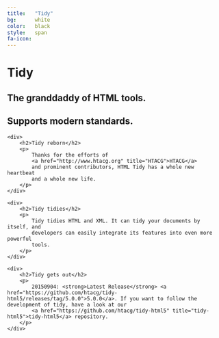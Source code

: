 ```yaml
---
title:   "Tidy"
bg:      white
color:   black
style:   span
fa-icon:
---
```


<div class="page-lead home">
  <div>
    <h1>Tidy</h1>
    <h2>The granddaddy of HTML tools.</h2>
    <h2>Supports modern standards.</h2>
  </div>
</div>

<div class="tiles">

    <div>
        <h2>Tidy reborn</h2>
        <p>
            Thanks for the efforts of
            <a href="http://www.htacg.org" title="HTACG">HTACG</a>
            and prominent contributors, HTML Tidy has a whole new heartbeat
            and a whole new life.
        </p>
    </div>

    <div>
        <h2>Tidy tidies</h2>
        <p>
            Tidy tidies HTML and XML. It can tidy your documents by itself, and
            developers can easily integrate its features into even more powerful
            tools.
        </p>
    </div>

    <div>
        <h2>Tidy gets out</h2>
        <p>
            20150904: <strong>Latest Release</strong> <a href="https://github.com/htacg/tidy-html5/releases/tag/5.0.0">5.0.0</a>. If you want to follow the development of tidy, have a look at our 
            <a href="https://github.com/htacg/tidy-html5" title="tidy-html5">tidy-html5</a> repository.
        </p>
    </div>

</div>
